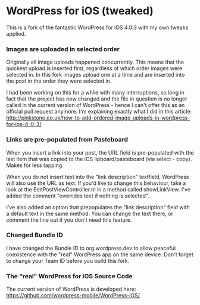 # WordPress for iOS (tweaked)

This is a fork of the fantastic WordPress for iOS 4.0.3 with my own tweaks applied. 


### Images are uploaded in selected order

Originally all image uploads happened concurrently. This means that the quickest upload is inserted first, regardless of which order images were selected in. In this fork images upload one at a time and are inserted into the post in the order they were selected in. 

I had been working on this for a whlie with many interruptions, so long in fact that the project has now changed and the file in question is no longer called in the current version of WordPress - hence I can't offer this as an official pull request anymore. I'm explaining exactly what I did in this article: http://pinkstone.co.uk/how-to-add-ordered-image-uploads-in-wordpress-for-ios-4-0-3/


### Links are pre-populated from Pasteboard

When you insert a link into your post, the URL field is pre-populated with the last item that was copied to the iOS lipboard/pasteboard (via select - copy). Makes for less tapping.

When you do not insert text into the "link description" textfield, WordPress will also use the URL as text. If you'd like to change this behaviour, take a look at the EditPostViewController.m in a method called showLinkView. I've added the comment "overrides text if nothing is selected".

I've also added an option that prepopulates the "link description" field with a default text in the same method. You can change the text there, or comment the line out if you don't need this feature.


### Changed Bundle ID

I have changed the Bundle ID to org.wordpress.dev to allow peaceful coexistence with the "real" WordPress app on the same device. Don't forget to change your Team ID before you build this fork.


### The "real" WordPress for iOS Source Code

The current version of WordPress is developed here: https://github.com/wordpress-mobile/WordPress-iOS/

